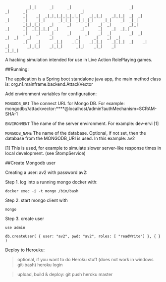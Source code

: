 
              _|_|      _|      _|                          _|            _|      _|                        _|
            _|    _|  _|_|_|_|_|_|_|_|    _|_|_|    _|_|_|  _|  _|        _|      _|    _|_|      _|_|_|  _|_|_|_|    _|_|    _|  _|_|
            _|_|_|_|    _|      _|      _|    _|  _|        _|_|          _|      _|  _|_|_|_|  _|          _|      _|    _|  _|_|
            _|    _|    _|      _|      _|    _|  _|        _|  _|          _|  _|    _|        _|          _|      _|    _|  _|
            _|    _|      _|_|    _|_|    _|_|_|    _|_|_|  _|    _|          _|        _|_|_|    _|_|_|      _|_|    _|_|    _|
    _|_|_|

A hacking simulation intended for use in Live Action RolePlaying games.


##Running:

The application is a Spring boot standalone java app, the main method class is: org.n1.mainframe.backend.AttackVector

Add environment variables for configuration:

`MONGODB_URI`     The connect URL for Mongo DB. For example: mongodb://attackvector:****@localhost/admin?authMechanism=SCRAM-SHA-1

`ENVIRONMENT`     The name of the server environment. For example: dev-ervi [1]

`MONGODB_NAME`    The name of the database. Optional, if not set, then the database from the MONGODB_URI is used. In this example: av2


[1] This is used, for example to simulate slower server-like response times in local development. (see StompService)


##Create Mongodb user

Creating a user: av2 with password av2:

Step 1. log into a running mongo docker with:

  `docker exec -i -t mongo /bin/bash`

Step 2. start mongo client with

  `mongo`

Step 3. create user

  `use admin`

  `db.createUser( { user: "av2",
                   pwd: "av2",
                   roles: [ "readWrite"] },
                 { } )`







Deploy to Herouku:

> optional, if you want to do Heroku stuff (does not work in windows git-bash)
heroku login

> upload, build & deploy:
git push heroku master
